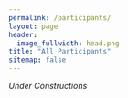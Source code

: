 ```yaml
---
permalink: /participants/
layout: page
header:
  image_fullwidth: head.png
title: "All Participants"
sitemap: false
---
```

_Under Constructions_